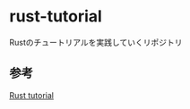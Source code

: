 # rust-tutorial
Rustのチュートリアルを実践していくリポジトリ

## 参考
[Rust tutorial](https://doc.rust-jp.rs/book-ja/ch02-00-guessing-game-tutorial.html)

